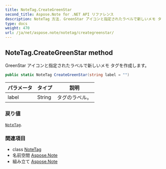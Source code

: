 ```yaml
---
title: NoteTag.CreateGreenStar
second_title: Aspose.Note for .NET API リファレンス
description: NoteTag 方法. GreenStar アイコンと指定されたラベルで新しいメモ タグを作成します
type: docs
weight: 470
url: /ja/net/aspose.note/notetag/creategreenstar/
---
```

## NoteTag.CreateGreenStar method

GreenStar アイコンと指定されたラベルで新しいメモ タグを作成します。

```csharp
public static NoteTag CreateGreenStar(string label = "")
```

| パラメータ | タイプ | 説明 |
| --- | --- | --- |
| label | String | タグのラベル。 |

### 戻り値

[`NoteTag`](../).

### 関連項目

* class [NoteTag](../)
* 名前空間 [Aspose.Note](../../notetag/)
* 組み立て [Aspose.Note](../../../)



